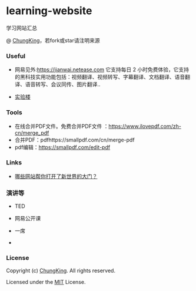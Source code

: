 # learning-website
学习网站汇总


@ [ChungKing](https://github.com/HuangCongQing/learning-website)，若fork或star请注明来源

### Useful

* 网易见外:https://jianwai.netease.com
它支持每日 2 小时免费体验，它支持的黑科技实用功能包括：视频翻译、视频转写、字幕翻译、文档翻译、语音翻译、语音转写、会议同传、图片翻译..

* [实验楼](https://www.shiyanlou.com/courses/)




### Tools
* 在线合并PDF文件。免费合并PDF文件 ：https://www.ilovepdf.com/zh-cn/merge_pdf
* 合并PDF：pdfhttps://smallpdf.com/cn/merge-pdf
* pdf编辑：https://smallpdf.com/edit-pdf
### Links

* [哪些网站帮你打开了新世界的大门？](https://www.zhihu.com/question/33889180)


### 演讲等

* TED

* 网易公开课

* 一席

* 

### License

Copyright (c) [ChungKing](https://github.com/HuangCongQing/learning-website). All rights reserved.

Licensed under the [MIT](./LICENSE) License.
